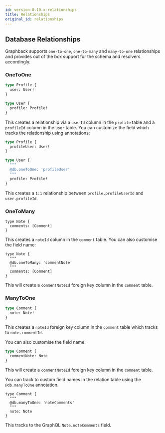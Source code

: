 ```yaml
---
id: version-0.10.x-relationships
title: Relationships
original_id: relationships
---
```


## Database Relationships

Graphback supports `one-to-one`, `one-to-many` and `many-to-one` relationships and provides out of the box support for the schema and resolvers accordingly.

### OneToOne

```graphql
type Profile {
  user: User!
}

type User {
  profile: Profile!
}
```

This creates a relationship via a `userId` column in the `profile` table and a `profileId` column in the `user` table. You can customize the field which tracks the relationship using annotations:

```graphql
type Profile {
  profileUser: User!
}

type User {
  """
  @db.oneToOne: 'profileUser'
  """
  profile: Profile!
}
```

This creates a `1:1` relationship between `profile.profileUserId` and `user.profileId`.

### OneToMany

```gql
type Note {
  comments: [Comment]
}
```

This creates a `noteId` column in the `comment` table. You can also customise the field name:

```gql
type Note {
  """
  @db.oneToMany: 'commentNote'
  """
  comments: [Comment]
}
```

This will create a `commentNoteId` foreign key column in the `comment` table.

### ManyToOne

```graphql
type Comment {
  note: Note!
}
```

This creates a `noteId` foreign key column in the `comment` table which tracks to `note.commentId`.

You can also customise the field name:

```graphql
type Comment {
  commentNote: Note
}
```

This will create a `commentNoteId` foreign key column in the `comment` table.

You can track to custom field names in the relation table using the `@db.manyToOne` annotation.

```gql
type Comment {
  """
  @db.manyToOne: 'noteComments'
  """
  note: Note
}
```

This tracks to the GraphQL `Note.noteComments` field.